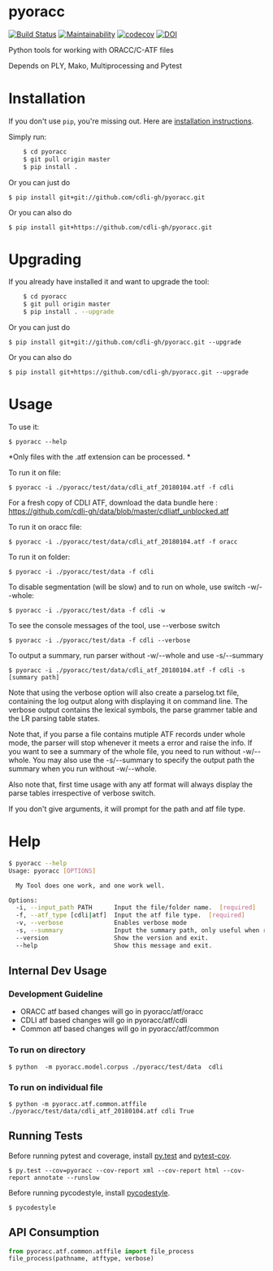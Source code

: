 pyoracc
=======

[![Build Status](https://travis-ci.org/oracc/pyoracc.svg?branch=master)](https://travis-ci.org/oracc/pyoracc) 
[![Maintainability](https://api.codeclimate.com/v1/badges/7244ac087b45146c5e3e/maintainability)](https://codeclimate.com/github/cdli-gh/pyoracc/maintainability)
[![codecov](https://codecov.io/gh/oracc/pyoracc/branch/master/graph/badge.svg)](https://codecov.io/gh/oracc/pyoracc)
[![DOI](https://zenodo.org/badge/19694984.svg)](https://zenodo.org/badge/latestdoi/19694984)

Python tools for working with ORACC/C-ATF files

Depends on PLY, Mako, Multiprocessing and Pytest

# Installation

If you don't use `pip`, you're missing out.
Here are [installation instructions](https://pip.pypa.io/en/stable/installing/).

Simply run:

```bash
    $ cd pyoracc
    $ git pull origin master
    $ pip install .
```

Or you can just do

    $ pip install git+git://github.com/cdli-gh/pyoracc.git 

Or you can also do

    $ pip install git+https://github.com/cdli-gh/pyoracc.git 


# Upgrading

If you already have installed it and want to upgrade the tool:

```bash
    $ cd pyoracc
    $ git pull origin master
    $ pip install . --upgrade
```

Or you can just do

    $ pip install git+git://github.com/cdli-gh/pyoracc.git --upgrade

Or you can also do

    $ pip install git+https://github.com/cdli-gh/pyoracc.git --upgrade


# Usage

To use it:

    $ pyoracc --help

*Only files with the .atf extension can be processed.  *
 
To run it on file:

    $ pyoracc -i ./pyoracc/test/data/cdli_atf_20180104.atf -f cdli

For a fresh copy of CDLI ATF, download the data bundle here : https://github.com/cdli-gh/data/blob/master/cdliatf_unblocked.atf

To run it on oracc file:

    $ pyoracc -i ./pyoracc/test/data/cdli_atf_20180104.atf -f oracc

To run it on folder:

    $ pyoracc -i ./pyoracc/test/data -f cdli
    
To disable segmentation (will be slow) and to run on whole, use switch -w/--whole:

    $ pyoracc -i ./pyoracc/test/data -f cdli -w
    
To see the console messages of the tool, use --verbose switch

    $ pyoracc -i ./pyoracc/test/data -f cdli --verbose

To output a summary, run parser without -w/--whole and use -s/--summary

    $ pyoracc -i ./pyoracc/test/data/cdli_atf_20180104.atf -f cdli -s [summary path]
    
Note that using the verbose option will also create a parselog.txt file, 
containing the log output along with displaying it on command line. 
The verbose output contains the lexical symbols, the parse grammer table
and the LR parsing table states.

Note that, if you parse a file contains mutiple ATF records under whole 
mode, the parser will stop whenever it meets a error and raise the info. 
If you want to see a summary of the whole file, you need to run without
-w/--whole. You may also use the -s/--summary to specify the output path
the summary when you run without -w/--whole.

Also note that, first time usage with any atf format will always display 
the parse tables irrespective of verbose switch.

If you don't give arguments, it will prompt for the path and atf file type.  

# Help

```bash
$ pyoracc --help
Usage: pyoracc [OPTIONS]

  My Tool does one work, and one work well.

Options:
  -i, --input_path PATH      Input the file/folder name.  [required]
  -f, --atf_type [cdli|atf]  Input the atf file type.  [required]
  -v, --verbose              Enables verbose mode
  -s, --summary              Input the summary path, only useful when run without -w/--whole
  --version                  Show the version and exit.
  --help                     Show this message and exit.

```

## Internal Dev Usage

### Development Guideline

* ORACC atf based changes will go in pyoracc/atf/oracc
* CDLI atf based changes will go in pyoracc/atf/cdli
* Common atf based changes will go in pyoracc/atf/common

### To run on directory

    $ python  -m pyoracc.model.corpus ./pyoracc/test/data  cdli

### To run on individual file

    $ python -m pyoracc.atf.common.atffile ./pyoracc/test/data/cdli_atf_20180104.atf cdli True

## Running Tests

Before running pytest and coverage, install [py.test](https://docs.pytest.org/en/latest/getting-started.html) and [pytest-cov](https://pypi.org/project/pytest-cov/).

    $ py.test --cov=pyoracc --cov-report xml --cov-report html --cov-report annotate --runslow

Before running pycodestyle, install [pycodestyle](https://pypi.org/project/pycodestyle/).

    $ pycodestyle

## API Consumption

```python
from pyoracc.atf.common.atffile import file_process
file_process(pathname, atftype, verbose)
```
